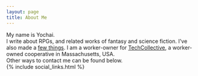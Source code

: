 ```yaml
---
layout: page
title: About Me
---
```


My name is Yochai.
<br/>
I write about RPGs, and related works of fantasy and science fiction. I've also made a [few things](https://newschoolrevolution.com/my-stuff). I am a worker-owner for [TechCollective](https://techcollective.com), a worker-owned cooperative in Massachusetts, USA.
<br/>
Other ways to contact me can be found below.
<br/>
{% include social_links.html %}
